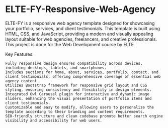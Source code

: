 # ELTE-FY-Responsive-Web-Agency
ELTE-FY is a responsive web agency template designed for showcasing your portfolio, services, and client testimonials. This template is built using HTML, CSS, and JavaScript, providing a modern and visually appealing layout suitable for web agencies, freelancers, and creative professionals. This project is done for the Web Development course by ELTE

Key Features:

    Fully responsive design ensures compatibility across devices, including desktops, tablets, and smartphones.
    Includes sections for home, about, services, portfolio, contact, and client testimonials, offering comprehensive coverage of essential web agency content.
    Utilizes Bootstrap framework for responsive grid layout and CSS styling, ensuring consistency and flexibility in design elements.
    Integrated Owl Carousel plugin for interactive and dynamic image sliders, enhancing the visual presentation of portfolio items and client testimonials.
    Customizable and easy to modify, allowing users to personalize the template according to their branding and content requirements.
    SEO-friendly structure and clean codebase promote better search engine visibility and accessibility for web users.
